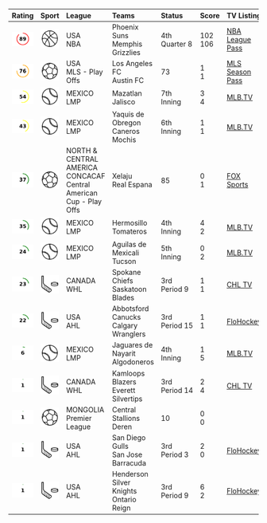 | Rating                                                                                                                                 | Sport                                                                                                            | League                                                               | Teams                                     | Status        | Score      | TV Listing                                                                 |
|:---------------------------------------------------------------------------------------------------------------------------------------|:-----------------------------------------------------------------------------------------------------------------|:---------------------------------------------------------------------|:------------------------------------------|:--------------|:-----------|:---------------------------------------------------------------------------|
| <img src="https://raw.githubusercontent.com/BlakeDuncan25/Donut-SVG-Ratings/bac4e4a278175106499642192132b1786a9aec38/89.svg" alt="89"> | <img src="https://raw.githubusercontent.com/BlakeDuncan25/Donut-SVG-Ratings/master/basketball.png" alt="NBA">    | USA<br>NBA                                                           | Phoenix Suns<br>Memphis Grizzlies         | 4th Quarter 8 | 102<br>106 | <a href="https://www.nba.com/schedule">NBA League Pass</a>                 |
| <img src="https://raw.githubusercontent.com/BlakeDuncan25/Donut-SVG-Ratings/bac4e4a278175106499642192132b1786a9aec38/76.svg" alt="76"> | <img src="https://raw.githubusercontent.com/BlakeDuncan25/Donut-SVG-Ratings/master/soccer.png" alt="Soccer">     | USA<br>MLS - Play Offs                                               | Los Angeles FC<br>Austin FC               | 73            | 1<br>1     | <a href="https://tv.apple.com/us/channel/tvs.sbd.7000">MLS Season Pass</a> |
| <img src="https://raw.githubusercontent.com/BlakeDuncan25/Donut-SVG-Ratings/bac4e4a278175106499642192132b1786a9aec38/54.svg" alt="54"> | <img src="https://raw.githubusercontent.com/BlakeDuncan25/Donut-SVG-Ratings/master/baseball.png" alt="Baseball"> | MEXICO<br>LMP                                                        | Mazatlan<br>Jalisco                       | 7th Inning    | 3<br>4     | <a href="https://www.mlb.com/tv">MLB.TV</a>                                |
| <img src="https://raw.githubusercontent.com/BlakeDuncan25/Donut-SVG-Ratings/bac4e4a278175106499642192132b1786a9aec38/43.svg" alt="43"> | <img src="https://raw.githubusercontent.com/BlakeDuncan25/Donut-SVG-Ratings/master/baseball.png" alt="Baseball"> | MEXICO<br>LMP                                                        | Yaquis de Obregon<br>Caneros Mochis       | 6th Inning    | 1<br>1     | <a href="https://www.mlb.com/tv">MLB.TV</a>                                |
| <img src="https://raw.githubusercontent.com/BlakeDuncan25/Donut-SVG-Ratings/bac4e4a278175106499642192132b1786a9aec38/37.svg" alt="37"> | <img src="https://raw.githubusercontent.com/BlakeDuncan25/Donut-SVG-Ratings/master/soccer.png" alt="Soccer">     | NORTH & CENTRAL AMERICA<br>CONCACAF Central American Cup - Play Offs | Xelaju<br>Real Espana                     | 85            | 0<br>1     | <a href="https://www.foxsports.com/live">FOX Sports</a>                    |
| <img src="https://raw.githubusercontent.com/BlakeDuncan25/Donut-SVG-Ratings/bac4e4a278175106499642192132b1786a9aec38/35.svg" alt="35"> | <img src="https://raw.githubusercontent.com/BlakeDuncan25/Donut-SVG-Ratings/master/baseball.png" alt="Baseball"> | MEXICO<br>LMP                                                        | Hermosillo<br>Tomateros                   | 4th Inning    | 4<br>2     | <a href="https://www.mlb.com/tv">MLB.TV</a>                                |
| <img src="https://raw.githubusercontent.com/BlakeDuncan25/Donut-SVG-Ratings/bac4e4a278175106499642192132b1786a9aec38/24.svg" alt="24"> | <img src="https://raw.githubusercontent.com/BlakeDuncan25/Donut-SVG-Ratings/master/baseball.png" alt="Baseball"> | MEXICO<br>LMP                                                        | Aguilas de Mexicali<br>Tucson             | 5th Inning    | 0<br>2     | <a href="https://www.mlb.com/tv">MLB.TV</a>                                |
| <img src="https://raw.githubusercontent.com/BlakeDuncan25/Donut-SVG-Ratings/bac4e4a278175106499642192132b1786a9aec38/23.svg" alt="23"> | <img src="https://raw.githubusercontent.com/BlakeDuncan25/Donut-SVG-Ratings/master/hockey.png" alt="Ice Hockey"> | CANADA<br>WHL                                                        | Spokane Chiefs<br>Saskatoon Blades        | 3rd Period 9  | 1<br>1     | <a href="https://watch.chl.ca/whl_chl">CHL TV</a>                          |
| <img src="https://raw.githubusercontent.com/BlakeDuncan25/Donut-SVG-Ratings/bac4e4a278175106499642192132b1786a9aec38/22.svg" alt="22"> | <img src="https://raw.githubusercontent.com/BlakeDuncan25/Donut-SVG-Ratings/master/hockey.png" alt="Ice Hockey"> | USA<br>AHL                                                           | Abbotsford Canucks<br>Calgary Wranglers   | 3rd Period 15 | 1<br>1     | <a href="https://www.flohockey.tv/events?date=2025-10-28">FloHockey</a>    |
| <img src="https://raw.githubusercontent.com/BlakeDuncan25/Donut-SVG-Ratings/bac4e4a278175106499642192132b1786a9aec38/6.svg" alt="6">   | <img src="https://raw.githubusercontent.com/BlakeDuncan25/Donut-SVG-Ratings/master/baseball.png" alt="Baseball"> | MEXICO<br>LMP                                                        | Jaguares de Nayarit<br>Algodoneros        | 4th Inning    | 1<br>5     | <a href="https://www.mlb.com/tv">MLB.TV</a>                                |
| <img src="https://raw.githubusercontent.com/BlakeDuncan25/Donut-SVG-Ratings/bac4e4a278175106499642192132b1786a9aec38/1.svg" alt="1">   | <img src="https://raw.githubusercontent.com/BlakeDuncan25/Donut-SVG-Ratings/master/hockey.png" alt="Ice Hockey"> | CANADA<br>WHL                                                        | Kamloops Blazers<br>Everett Silvertips    | 3rd Period 14 | 2<br>4     | <a href="https://watch.chl.ca/whl_chl">CHL TV</a>                          |
| <img src="https://raw.githubusercontent.com/BlakeDuncan25/Donut-SVG-Ratings/bac4e4a278175106499642192132b1786a9aec38/1.svg" alt="1">   | <img src="https://raw.githubusercontent.com/BlakeDuncan25/Donut-SVG-Ratings/master/soccer.png" alt="Soccer">     | MONGOLIA<br>Premier League                                           | Central Stallions<br>Deren                | 10            | 0<br>0     | <a href="#N/A"></a>                                                        |
| <img src="https://raw.githubusercontent.com/BlakeDuncan25/Donut-SVG-Ratings/bac4e4a278175106499642192132b1786a9aec38/1.svg" alt="1">   | <img src="https://raw.githubusercontent.com/BlakeDuncan25/Donut-SVG-Ratings/master/hockey.png" alt="Ice Hockey"> | USA<br>AHL                                                           | San Diego Gulls<br>San Jose Barracuda     | 3rd Period 3  | 2<br>0     | <a href="https://www.flohockey.tv/events?date=2025-10-28">FloHockey</a>    |
| <img src="https://raw.githubusercontent.com/BlakeDuncan25/Donut-SVG-Ratings/bac4e4a278175106499642192132b1786a9aec38/1.svg" alt="1">   | <img src="https://raw.githubusercontent.com/BlakeDuncan25/Donut-SVG-Ratings/master/hockey.png" alt="Ice Hockey"> | USA<br>AHL                                                           | Henderson Silver Knights<br>Ontario Reign | 3rd Period 9  | 6<br>2     | <a href="https://www.flohockey.tv/events?date=2025-10-28">FloHockey</a>    |